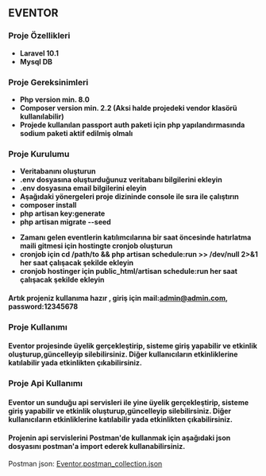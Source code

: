 ## EVENTOR

### Proje Özellikleri

- **Laravel 10.1**
- **Mysql DB**

### Proje Gereksinimleri

- **Php version min. 8.0**
- **Composer version min. 2.2 (Aksi halde projedeki vendor klasörü kullanılabilir)**
- **Projede kullanılan passport auth paketi için php yapılandırmasında sodium paketi aktif edilmiş olmalı**

### Proje Kurulumu

- **Veritabanını oluşturun**
- **.env dosyasına oluşturduğunuz veritabanı bilgilerini ekleyin**
- **.env dosyasına email bilgilerini eleyin**
- **Aşağıdaki yönergeleri proje dizininde console ile sıra ile çalıştırın**
- **composer install**
- **php artisan key:generate**
- **php artisan migrate --seed**
<!-- - **php artisan db:seed** -->
- **Zamanı gelen eventlerin katılımcılarına bir saat öncesinde hatırlatma maili gitmesi için hostingte cronjob oluşturun**
- **cronjob için cd /path/to && php artisan schedule:run >> /dev/null 2>&1   her saat çalışacak şekilde ekleyin**
- **cronjob hostinger için public_html/artisan schedule:run   her saat çalışacak şekilde ekleyin**

#### Artık projeniz kullanıma hazır , giriş için mail:admin@admin.com, password:12345678

### Proje Kullanımı

#### Eventor projesinde  üyelik gerçekleştirip, sisteme giriş yapabilir ve etkinlik oluşturup,güncelleyip silebilirsiniz. Diğer kullanıcıların etkinliklerine katılabilir yada etkinlikten çıkabilirsiniz.


### Proje Api Kullanımı

#### Eventor un sunduğu api servisleri ile yine üyelik gerçekleştirip, sisteme giriş yapabilir ve etkinlik oluşturup,güncelleyip silebilirsiniz. Diğer kullanıcıların etkinliklerine katılabilir yada etkinlikten çıkabilirsiniz.

#### Projenin api servislerini Postman'de kullanmak için aşağıdaki json dosyasını postman'a import ederek kullanabilirsiniz.


Postman json: 
[Eventor.postman_collection.json](https://github.com/codarsCoder/eventor/files/15284389/Eventor.postman_collection.json)
      
